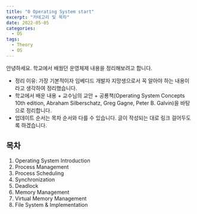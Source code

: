 ```yaml
---
title: "0 Operating System start"
excerpt: "카테고리 및 목차"
date: 2022-05-05
categories:
  - OS
tags:
  - Theory
  - OS
---
```


안녕하세요. 학교에서 배웠던 운영체제 내용을 정리해보려고 합니다.
- 정리 이유: 가장 기본적이자 임베디드 개발자 지망생으로서 꼭 알아야 하는 내용이라고 생각하여 정리했습니다.
- 학교에서 배운 내용 + 교수님의 교안 + 공룡책(Operating System Concepts 10th edition, Abraham Silberschatz, Greg Gagne, Peter B. Galvin)을 바탕으로 정리합니다.
- 업데이트 순서는 목차 순서와 다를 수 있습니다. 글이 작성되는 대로 링크 걸어두도록 하겠습니다.

## 목차
1. Operating System Introduction
2. Process Management
3. Process Scheduling
4. Synchronization
5. Deadlock
6. Memory Management
7. Virtual Memory Management
8. File System & Implementation
